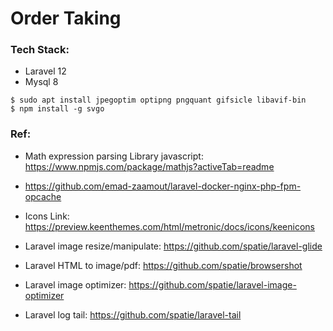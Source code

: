 # Order Taking

### Tech Stack:
* Laravel 12
* Mysql 8

```
$ sudo apt install jpegoptim optipng pngquant gifsicle libavif-bin
$ npm install -g svgo
```


### Ref:
* Math expression parsing Library javascript: https://www.npmjs.com/package/mathjs?activeTab=readme
* https://github.com/emad-zaamout/laravel-docker-nginx-php-fpm-opcache
* Icons Link: https://preview.keenthemes.com/html/metronic/docs/icons/keenicons


* Laravel image resize/manipulate: https://github.com/spatie/laravel-glide
* Laravel HTML to image/pdf: https://github.com/spatie/browsershot
* Laravel image optimizer: https://github.com/spatie/laravel-image-optimizer
* Laravel log tail: https://github.com/spatie/laravel-tail
